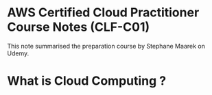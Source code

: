 # AWS Certified Cloud Practitioner Course Notes (CLF-C01)

This note summarised the preparation course by Stephane Maarek on Udemy.

# What is Cloud Computing ?


